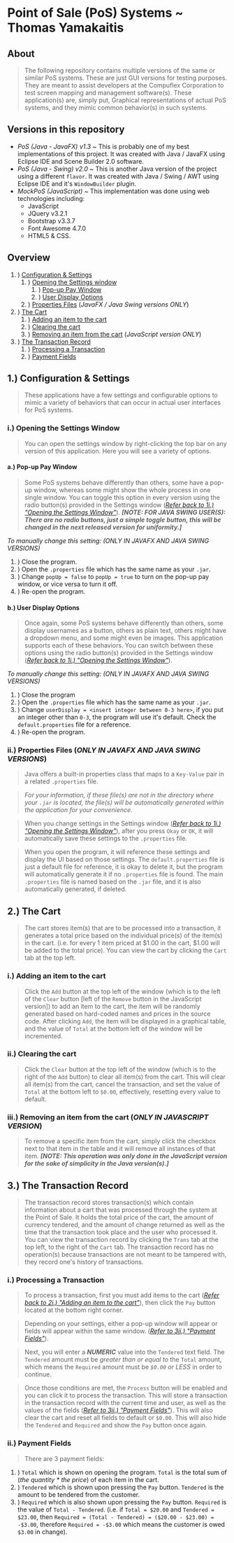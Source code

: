 Point of Sale (PoS) Systems ~ Thomas Yamakaitis
=====

About
-----
> The following repository contains multiple versions of the same or similar PoS systems. These are just GUI versions for testing purposes. They are meant to assist developers at the Compuflex Corporation to test screen mapping and management software(s). These application(s) are, simply put, Graphical representations of actual PoS systems, and they mimic common behavior(s) in such systems.

Versions in this repository
-----
 - *PoS (Java - JavaFX) v1.3* ~ This is probably one of my best implementations of this project. It was created with Java / JavaFX using Eclipse IDE and Scene Builder 2.0 software.
 - *PoS (Java - Swing) v2.0* ~ This is another Java version of the project using a different `flavor`. It was created with Java / Swing / AWT using Eclipse IDE and it's `WindowBuilder` plugin.
 - *MockPoS (JavaScript)* ~ This implementation was done using web technologies including:
     - JavaScript
     - JQuery v3.2.1
     - Bootstrap v3.3.7
     - Font Awesome 4.7.0
     - HTML5 & CSS.

Overview
-----
1. ) [Configuration & Settings](#1-configuration--settings)
    1. ) [Opening the Settings window](#i-opening-the-settings-window)
        1. ) [Pop-up Pay Window](#a-pop-up-pay-window)
        2. ) [User Display Options](#b-user-display-options)
    2. ) [Properties Files](#ii-properties-files-only-in-javafx-and-java-swing-versions) (*JavaFX / Java Swing versions ONLY*)
2. ) [The Cart](#2-the-cart)
    1. ) [Adding an item to the cart](#i-adding-an-item-to-the-cart)
    2. ) [Clearing the cart](#ii-clearing-the-cart)
    3. ) [Removing an item from the cart](#iii-removing-an-item-from-the-cart-only-in-javascript-version) (*JavaScript version ONLY*)
3. ) [The Transaction Record](#3-the-transaction-record)
    1. ) [Processing a Transaction](#i-processing-a-transaction)
    2. ) [Payment Fields](#ii-payment-fields)

## 1.) Configuration & Settings
> These applications have a few settings and configurable options to mimic a variety of behaviors that can occur in actual user interfaces for PoS systems.

### i.) Opening the Settings Window
> You can open the settings window by right-clicking the top bar on any version of this application. Here you will see a variety of options.

#### a.) Pop-up Pay Window
> Some PoS systems behave differently than others, some have a pop-up window, whereas some might show the whole process in one single window. You can toggle this option in every version using the radio button(s) provided in the Settings window ([*Refer back to 1i.) "Opening the Settings Window"*](#i-opening-the-settings-window)). ***[NOTE: FOR JAVA SWING USER(S): There are no radio buttons, just a simple toggle button, this will be changed in the next released version for uniformity.]***

*To manually change this setting: (ONLY IN JAVAFX AND JAVA SWING VERSIONS)*
 1. ) Close the program.
 2. ) Open the `.properties` file which has the same name as your `.jar`.
 3. ) Change `popUp = false` to `popUp = true` to turn on the pop-up pay window, or vice versa to turn it off.
 4. ) Re-open the program.

#### b.) User Display Options
> Once again, some PoS systems behave differently than others, some display usernames as a button, others as plain text, others might have a dropdown menu, and some might even be images. This application supports each of these behaviors. You can switch between these options using the radio button(s) provided in the Settings window ([*Refer back to 1i.) "Opening the Settings Window"*](#i-opening-the-settings-window)).

*To manually change this setting: (ONLY IN JAVAFX AND JAVA SWING VERSIONS)*
  1. ) Close the program
  2. ) Open the `.properties` file which has the same name as your `.jar`.
  3. ) Change `userDisplay = <insert integer between 0-3 here>`, if you put an integer other than `0-3`, the program will use it's default. Check the `default.properties` file for a reference.
  4. ) Re-open the program.

### ii.) Properties Files (*ONLY IN JAVAFX AND JAVA SWING VERSIONS*)
> Java offers a built-in properties class that maps to a `Key-Value` pair in a related `.properties` file.

> *For your information, if these file(s) are not in the directory where your `.jar` is located, the file(s) will be automatically generated within the application for your convenience.*

> When you change settings in the Settings window ([*Refer back to 1i.) "Opening the Settings Window"*](#i-opening-the-settings-window)), after you press `Okay` or `OK`, it will automatically save these settings to the `.properties` file.

> When you open the program, it will reference these settings and display the UI based on those settings. The `default.properties` file is just a default file for reference, it is okay to delete it, but the program will automatically generate it if no `.properties` file is found. The main `.properties` file is named based on the `.jar` file, and it is also automatically generated, if deleted.

## 2.) The Cart
> The cart stores item(s) that are to be processed into a transaction, it generates a total price based on the individual price(s) of the item(s) in the cart. (i.e. for every 1 item priced at $1.00 in the cart, $1.00 will be added to the total price). You can view the cart by clicking the `Cart` tab at the top left.

### i.) Adding an item to the cart
> Click the `Add` button at the top left of the window (which is to the left of the `Clear` button [left of the `Remove` button in the JavaScript version]) to add an item to the cart, the item will be randomly generated based on hard-coded names and prices in the source code. After clicking `Add`, the item will be displayed in a graphical table, and the value of `Total` at the bottom left of the window will be incremented.

### ii.) Clearing the cart
> Click the `Clear` button at the top left of the window (which is to the right of the `Add` button) to clear all item(s) from the cart. This will clear all item(s) from the cart, cancel the transaction, and set the value of `Total` at the bottom left to `$0.00`, effectively, resetting every value to default.

### iii.) Removing an item from the cart (*ONLY IN JAVASCRIPT VERSION*)
> To remove a specific item from the cart, simply click the checkbox next to that item in the table and it will remove all instances of that item. ***[NOTE: This operation was only done in the JavaScript version for the sake of simplicity in the Java version(s).]***

## 3.) The Transaction Record
> The transaction record stores transaction(s) which contain information about a cart that was processed through the system at the Point of Sale. It holds the total price of the cart, the amount of currency tendered, and the amount of change returned as well as the time that the transaction took place and the user who processed it. You can view the transaction record by clicking the `Trans` tab at the top left, to the right of the `Cart` tab. The transaction record has no operation(s) because transactions are not meant to be tampered with, they record one's history of transactions.

### i.) Processing a Transaction
> To process a transaction, first you must add items to the cart ([*Refer back to 2i.) "Adding an item to the cart"*](#i-adding-an-item-to-the-cart)), then click the `Pay` button located at the bottom right corner.

> Depending on your settings, either a pop-up window will appear or fields will appear within the same window. ([*Refer to 3ii.) "Payment Fields"*](#ii-payment-fields)).

> Next, you will enter a ***NUMERIC*** value into the `Tendered` text field. The `Tendered` amount must be *greater than or equal to* the `Total` amount, which means the `Required` amount must be *`$0.00` or LESS* in order to continue.

> Once those conditions are met, the `Process` button will be enabled and you can click it to process the transaction. This will store a transaction in the transaction record with the current time and user, as well as the values of the fields  ([*Refer to 3ii.) "Payment Fields"*](#ii-payment-fields)). This will also clear the cart and reset all fields to default or `$0.00`. This will also hide the `Tendered` and `Required` and show the `Pay` button once again.

### ii.) Payment Fields
> There are 3 payment fields:
 1. ) `Total` which is shown on opening the program. `Total` is the total sum of (_the quantity * the price_) of each item in the cart.
 2. ) `Tendered` which is shown upon pressing the `Pay` button. `Tendered` is the amount to be tendered from the customer.
 3. ) `Required` which is also shown upon pressing the `Pay` button. `Required` is the value of `Total - Tendered`. (i.e. if `Total = $20.00` and `Tendered = $23.00`, then `Required = (Total - Tendered) = ($20.00 - $23.00) = -$3.00`, therefore `Required = -$3.00` which means the customer is owed `$3.00` in change).
